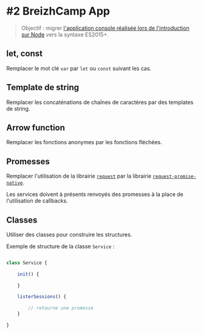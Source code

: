 # #2 BreizhCamp App

> Objectif : migrer [l'application console réalisée lors de l'introduction sur Node](http://www.dev-institut.fr/formation-intro-node/03-Travaux-Pratiques/) vers la syntaxe ES2015+.

## let, const

Remplacer le mot clé `var` par `let` ou `const` suivant les cas.

## Template de string

Remplacer les concaténations de chaînes de caractères par des templates de string.

## Arrow function

Remplacer les fonctions anonymes par les fonctions fléchées.

## Promesses

Remplacer l'utilisation de la librairie [`request`](https://github.com/request/request) par la librairie [`request-promise-native`](https://github.com/request/request-promise-native).

Les services doivent à présents renvoyés des promesses à la place de l'utilisation de callbacks.

## Classes

Utiliser des classes pour construire les structures.

Exemple de structure de la classe `Service` :

```js

class Service {
    
    init() {
        
    }
    
    listerSessions() {
        
        // retourne une promesse
    }
    
}
```

